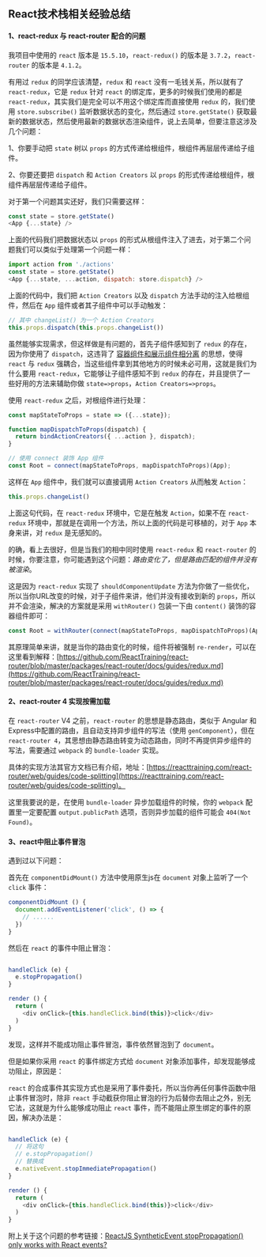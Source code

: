 ## React技术栈相关经验总结

#### 1、react-redux 与 react-router 配合的问题

我项目中使用的 `react` 版本是 `15.5.10`，`react-redux()` 的版本是 `3.7.2`，`react-router` 的版本是 `4.1.2`。

有用过 `redux` 的同学应该清楚，`redux` 和 `react` 没有一毛钱关系，所以就有了 `react-redux`，它是 `redux` 针对 `react` 的绑定库，更多的时候我们使用的都是 `react-redux`，其实我们是完全可以不用这个绑定库而直接使用 `redux` 的，我们使用 `store.subscribe()` 监听数据状态的变化，然后通过 `store.getState()` 获取最新的数据状态，然后使用最新的数据状态渲染组件，说上去简单，但要注意这涉及几个问题：

1、你要手动把 `state` 树以 `props` 的方式传递给根组件，根组件再层层传递给子组件。

2、你要还要把 `dispatch` 和 `Action Creators` 以 `props` 的形式传递给根组件，根组件再层层传递给子组件。

对于第一个问题其实还好，我们只需要这样：

```js
const state = store.getState()
<App {...state} />
```

上面的代码我们把数据状态以 `props` 的形式从根组件注入了进去，对于第二个问题我们可以类似于处理第一个问题一样：

```js
import action from './actions'
const state = store.getState()
<App {...state, ...action, dispatch: store.dispatch} />
```

上面的代码中，我们把 `Action Creators` 以及 `dispatch` 方法手动的注入给根组件，然后在 `App` 组件或者其子组件中可以手动触发：

```js
// 其中 changeList() 为一个 Action Creators
this.props.dispatch(this.props.changeList())
```

虽然能够实现需求，但这样做是有问题的，首先子组件感知到了 `redux` 的存在，因为你使用了 `dispatch`，这违背了 [容器组件和展示组件相分离](https://medium.com/@dan_abramov/smart-and-dumb-components-7ca2f9a7c7d0) 的思想，使得 `react` 与 `redux` 强耦合，当这些组件拿到其他地方的时候未必可用，这就是我们为什么要用 `react-redux`，它能够让子组件感知不到 `redux` 的存在，并且提供了一些好用的方法来辅助你做 `state=>props`，`Action Creators=>props`。

使用 `react-redux` 之后，对根组件进行处理：

```js
const mapStateToProps = state => ({...state});

function mapDispatchToProps(dispatch) {
  return bindActionCreators({ ...action }, dispatch);
}

// 使用 connect 装饰 App 组件
const Root = connect(mapStateToProps, mapDispatchToProps)(App);
```

这样在 `App` 组件中，我们就可以直接调用 `Action Creators` 从而触发 `Action`：

```js
this.props.changeList()
```

上面这句代码，在 `react-redux` 环境中，它是在触发 `Action`，如果不在 `react-redux` 环境中，那就是在调用一个方法，所以上面的代码是可移植的，对于 `App` 本身来讲，对 `redux` 是无感知的。

的确，看上去很好，但是当我们的相中同时使用 `react-redux` 和 `react-router` 的时候，你要注意，你可能遇到这个问题：*路由变化了，但是路由匹配的组件并没有被渲染*。

这是因为 `react-redux` 实现了 `shouldComponentUpdate` 方法为你做了一些优化，所以当你URL改变的时候，对于子组件来讲，他们并没有接收到新的 `props`，所以并不会渲染，解决的方案就是采用 `withRouter()` 包装一下由 `content()` 装饰的容器组件即可：

```js
const Root = withRouter(connect(mapStateToProps, mapDispatchToProps)(App));
```

其原理简单来讲，就是当你的路由变化的时候，组件将被强制 `re-render`，可以在这里看到解释：[https://github.com/ReactTraining/react-router/blob/master/packages/react-router/docs/guides/redux.md](https://github.com/ReactTraining/react-router/blob/master/packages/react-router/docs/guides/redux.md)

#### 2、react-router 4 实现按需加载

在 `react-router` V4 之前，`react-router` 的思想是静态路由，类似于 Angular 和 Express中配置的路由，且自动支持异步组件的写法（使用 `genComponent`），但在 `react-router 4`，其思想由静态路由转变为动态路由，同时不再提供异步组件的写法，需要通过 `webpack` 的 `bundle-loader` 实现。

具体的实现方法其官方文档已有介绍，地址：[https://reacttraining.com/react-router/web/guides/code-splitting](https://reacttraining.com/react-router/web/guides/code-splitting)。

这里我要说的是，在使用 `bundle-loader` 异步加载组件的时候，你的 `webpack` 配置里一定要配置 `output.publicPath` 选项，否则异步加载的组件可能会 `404(Not Found)`。

#### 3、react中阻止事件冒泡

遇到过以下问题：

首先在 `componentDidMount()` 方法中使用原生js在 `document` 对象上监听了一个 `click` 事件：

```js
componentDidMount () {
  document.addEventListener('click', () => {
    // ......
  })
}
```

然后在 `react` 的事件中阻止冒泡：

```js

handleClick (e) {
  e.stopPropagation()
}

render () {
  return (
    <div onClick={this.handleClick.bind(this)}>click</div>
  )
}
```

发现，这样并不能成功阻止事件冒泡，事件依然冒泡到了 `document`。

但是如果你采用 `react` 的事件绑定方式给 `document` 对象添加事件，却发现能够成功阻止，原因是：

`react` 的合成事件其实现方式也是采用了事件委托，所以当你再任何事件函数中阻止事件冒泡时，除非 `react` 手动截获你阻止冒泡的行为后替你去阻止之外，别无它法，这就是为什么能够成功阻止 `react` 事件，而不能阻止原生绑定的事件的原因，解决办法是：

```js

handleClick (e) {
  // 将这句
  // e.stopPropagation()
  // 替换成
  e.nativeEvent.stopImmediatePropagation()
}

render () {
  return (
    <div onClick={this.handleClick.bind(this)}>click</div>
  )
}
```

附上关于这个问题的参考链接：[ReactJS SyntheticEvent stopPropagation() only works with React events?](https://stackoverflow.com/questions/24415631/reactjs-syntheticevent-stoppropagation-only-works-with-react-events)